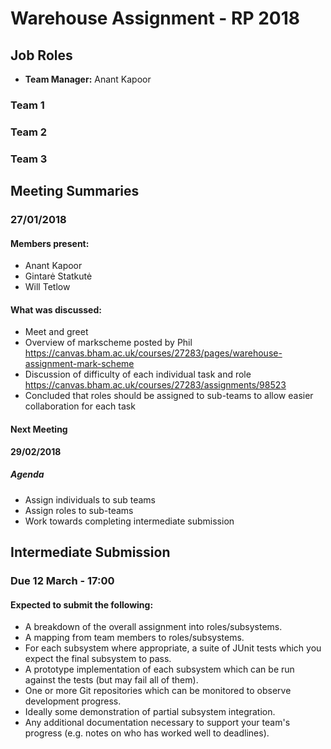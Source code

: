 ﻿# Warehouse Assignment - RP 2018

## Job Roles
* **Team Manager:** Anant Kapoor

### Team 1

### Team 2

### Team 3


## Meeting Summaries
### 27/01/2018
#### Members present:
* Anant Kapoor
* Gintarė Statkutė
* Will Tetlow

#### What was discussed:
* Meet and greet
* Overview of markscheme posted by Phil
https://canvas.bham.ac.uk/courses/27283/pages/warehouse-assignment-mark-scheme
* Discussion of difficulty of each individual task and role
https://canvas.bham.ac.uk/courses/27283/assignments/98523
* Concluded that roles should be assigned to sub-teams to allow easier collaboration for each task

#### Next Meeting
**29/02/2018**
##### Agenda
* Assign individuals to sub teams
* Assign roles to sub-teams
* Work towards completing intermediate submission

## Intermediate Submission
### **Due 12 March - 17:00**
#### Expected to submit the following:
* A breakdown of the overall assignment into roles/subsystems.
* A mapping from team members to roles/subsystems.
* For each subsystem where appropriate, a suite of JUnit tests which you expect the final subsystem to pass.
* A prototype implementation of each subsystem which can be run against the tests (but may fail all of them).
* One or more Git repositories which can be monitored to observe development progress.
* Ideally some demonstration of partial subsystem integration.
* Any additional documentation necessary to support your team's progress (e.g. notes on who has worked well to deadlines).